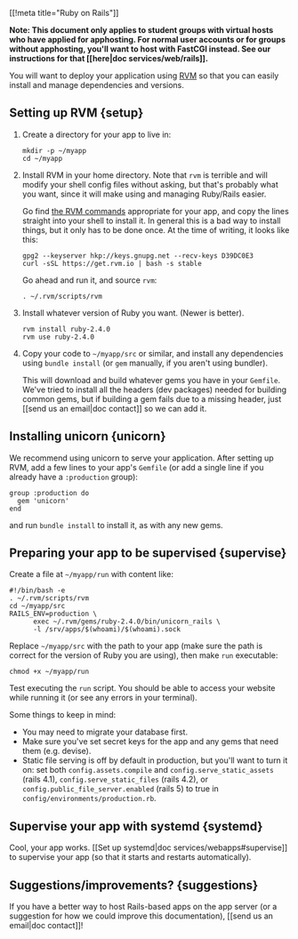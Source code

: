 [[!meta title="Ruby on Rails"]]

**Note: This document only applies to student groups with virtual hosts who
have applied for apphosting. For normal user accounts or for groups without
apphosting, you'll want to host with FastCGI instead. See our instructions for
that [[here|doc services/web/rails]].**

You will want to deploy your application using [RVM][rvm] so that you can easily
install and manage dependencies and versions.

## Setting up RVM    {setup}

1. Create a directory for your app to live in:

       mkdir -p ~/myapp
       cd ~/myapp

2. Install RVM in your home directory. Note that `rvm` is terrible and will
   modify your shell config files without asking, but that's probably what you
   want, since it will make using and managing Ruby/Rails easier.

   Go find [the RVM commands][rvm] appropriate for your app, and copy the
   lines straight into your shell to install it. In general this is a bad way
   to install things, but it only has to be done once. At the time of writing,
   it looks like this:

       gpg2 --keyserver hkp://keys.gnupg.net --recv-keys D39DC0E3
       curl -sSL https://get.rvm.io | bash -s stable

   Go ahead and run it, and source `rvm`:

       . ~/.rvm/scripts/rvm

3. Install whatever version of Ruby you want. (Newer is better).

       rvm install ruby-2.4.0
       rvm use ruby-2.4.0

4. Copy your code to `~/myapp/src` or similar, and install any dependencies
   using `bundle install` (or `gem` manually, if you aren't using bundler).

   This will download and build whatever gems you have in your `Gemfile`. We've
   tried to install all the headers (dev packages) needed for building common
   gems, but if building a gem fails due to a missing header, just [[send us an
   email|doc contact]] so we can add it.

## Installing unicorn    {unicorn}

We recommend using unicorn to serve your application. After setting up RVM, add
a few lines to your app's `Gemfile` (or add a single line if you already have a
`:production` group):

    group :production do
      gem 'unicorn'
    end

and run `bundle install` to install it, as with any new gems.

## Preparing your app to be supervised    {supervise}

Create a file at `~/myapp/run` with content like:

    #!/bin/bash -e
    . ~/.rvm/scripts/rvm
    cd ~/myapp/src
    RAILS_ENV=production \
          exec ~/.rvm/gems/ruby-2.4.0/bin/unicorn_rails \
          -l /srv/apps/$(whoami)/$(whoami).sock

Replace `~/myapp/src` with the path to your app (make sure the path is
correct for the version of Ruby you are using), then make `run` executable:

    chmod +x ~/myapp/run

Test executing the `run` script. You should be able to access your website while
running it (or see any errors in your terminal).

Some things to keep in mind:

* You may need to migrate your database first.
* Make sure you've set secret keys for the app and any gems that need them
  (e.g. devise).
* Static file serving is off by default in production, but you'll want to turn
  it on: set both `config.assets.compile` and `config.serve_static_assets`
  (rails 4.1), `config.serve_static_files` (rails 4.2), or
  `config.public_file_server.enabled` (rails 5) to true in
  `config/environments/production.rb`.

## Supervise your app with systemd    {systemd}

Cool, your app works. [[Set up systemd|doc services/webapps#supervise]] to
supervise your app (so that it starts and restarts automatically).

## Suggestions/improvements?    {suggestions}

If you have a better way to host Rails-based apps on the app server (or a
suggestion for how we could improve this documentation), [[send us an email|doc
contact]]!

[rvm]: https://rvm.io/
